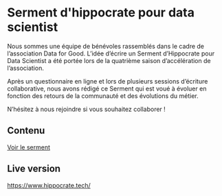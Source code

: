 # Serment d'hippocrate pour data scientist

Nous sommes une équipe de bénévoles rassemblés dans le cadre de l’association Data for Good.
L’idée d’écrire un Serment d’Hippocrate pour Data Scientist a été portée lors de la quatrième saison d’accélération de l’association.

Après un questionnaire en ligne et lors de plusieurs sessions d’écriture collaborative, nous avons rédigé ce Serment qui est voué à évoluer en fonction des retours de la communauté et des évolutions du métier.

N’hésitez à nous rejoindre si vous souhaitez collaborer !

## Contenu 

[Voir le serment](serment.md)


## Live version
https://www.hippocrate.tech/

